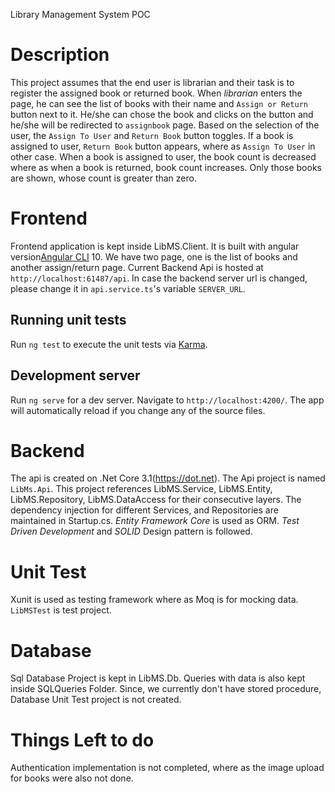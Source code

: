 Library Management System POC
# Description
This project assumes that the end user is librarian and their task is to register the assigned book or returned book.
When *librarian* enters the page, he can see the list of books with their name and `Assign or Return` button next to it. He/she can chose the book and clicks on the button and he/she will be redirected to `assignbook` page. 
Based on the selection of the user, the `Assign To User` and `Return Book` button toggles. If a book is assigned to user, `Return Book` button appears, where as `Assign To User` in other case. When a book is assigned to user, the book count is decreased where as when a book is returned, book count increases. Only those books are shown, whose count is greater than zero. 

# Frontend
Frontend application is kept inside LibMS.Client. It is built with angular version[Angular CLI](https://github.com/angular/angular-cli) 10.
We have two page, one is the list of books and another assign/return page.
Current Backend Api is hosted at `http://localhost:61487/api`. In case the backend server url is changed, please change it in `api.service.ts`'s variable `SERVER_URL`.

## Running unit tests

Run `ng test` to execute the unit tests via [Karma](https://karma-runner.github.io).

## Development server

Run `ng serve` for a dev server. Navigate to `http://localhost:4200/`. The app will automatically reload if you change any of the source files.
 
# Backend
The api is created on .Net Core 3.1(https://dot.net). The Api project is named `LibMs.Api`. This project references LibMS.Service, LibMS.Entity, LibMS.Repository, LibMS.DataAccess for their consecutive layers. 
The dependency injection for different Services, and Repositories are maintained in Startup.cs. 
*Entity Framework Core* is used as ORM. 
*Test Driven Development* and *SOLID* Design pattern is followed.

# Unit Test
Xunit is used as testing framework where as Moq is for mocking data. `LibMSTest` is test project.

# Database 
Sql Database Project is kept in LibMS.Db. Queries with data is also kept inside SQLQueries Folder. Since, we currently don't have stored procedure, Database Unit Test project is not created.

# Things Left to do
Authentication implementation is not completed, where as the image upload for books were also not done. 

